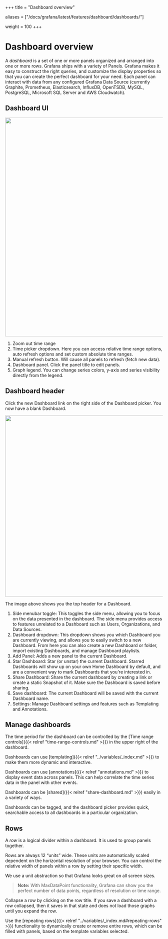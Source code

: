 +++
title = "Dashboard overview"

aliases = ["/docs/grafana/latest/features/dashboard/dashboards/"]


weight = 100
+++

# Dashboard overview

A _dashboard_ is a set of one or more panels organized and arranged into one or more rows. Grafana ships with a variety of Panels. Grafana makes it easy to construct the right queries, and customize the display properties so that you can create the perfect dashboard for your need. Each panel can interact with data from any configured Grafana Data Source (currently Graphite, Prometheus, Elasticsearch, InfluxDB, OpenTSDB, MySQL, PostgreSQL, Microsoft SQL Server and AWS Cloudwatch).

## Dashboard UI

<img src="/img/docs/v50/dashboard_annotated.png" class="no-shadow" width="700px">

1. Zoom out time range
1. Time picker dropdown. Here you can access relative time range options, auto refresh options and set custom absolute time ranges.
1. Manual refresh button. Will cause all panels to refresh (fetch new data).
1. Dashboard panel. Click the panel title to edit panels.
1. Graph legend. You can change series colors, y-axis and series visibility directly from the legend.

## Dashboard header

Click the new Dashboard link on the right side of the Dashboard picker. You now have a blank Dashboard.

<img class="no-shadow" src="/img/docs/v50/top_nav_annotated.png" width="580px">

The image above shows you the top header for a Dashboard.

1. Side menubar toggle: This toggles the side menu, allowing you to focus on the data presented in the dashboard. The side menu provides access to features unrelated to a Dashboard such as Users, Organizations, and Data Sources.
1. Dashboard dropdown: This dropdown shows you which Dashboard you are currently viewing, and allows you to easily switch to a new Dashboard. From here you can also create a new Dashboard or folder, import existing Dashboards, and manage Dashboard playlists.
1. Add Panel: Adds a new panel to the current Dashboard.
1. Star Dashboard: Star (or unstar) the current Dashboard. Starred Dashboards will show up on your own Home Dashboard by default, and are a convenient way to mark Dashboards that you're interested in.
1. Share Dashboard: Share the current dashboard by creating a link or create a static Snapshot of it. Make sure the Dashboard is saved before sharing.
1. Save dashboard: The current Dashboard will be saved with the current Dashboard name.
1. Settings: Manage Dashboard settings and features such as Templating and Annotations.

## Manage dashboards

The time period for the dashboard can be controlled by the [Time range controls]({{< relref "time-range-controls.md" >}}) in the upper right of the dashboard.

Dashboards can use [templating]({{< relref "../variables/_index.md" >}}) to make them more dynamic and interactive.

Dashboards can use [annotations]({{< relref "annotations.md" >}}) to display event data across panels. This can help correlate the time series data in the panel with other events.

Dashboards can be [shared]({{< relref "share-dashboard.md" >}}) easily in a variety of ways.

Dashboards can be tagged, and the dashboard picker provides quick, searchable access to all dashboards in a particular organization.

## Rows

A *row* is a logical divider within a dashboard. It is used to group panels together.

Rows are always 12 “units” wide. These units are automatically scaled dependent on the horizontal resolution of your browser. You can control the relative width of panels within a row by setting their specific width.

We use a unit abstraction so that Grafana looks great on all screen sizes.

 > **Note:** With MaxDataPoint functionality, Grafana can show you the perfect number of data points, regardless of resolution or time range.

Collapse a row by clicking on the row title. If you save a dashboard with a row collapsed, then it saves in that state and does not load those graphs until you expand the row.

Use the [repeating rows]({{< relref "../variables/_index.md#repeating-rows" >}}) functionality to dynamically create or remove entire rows, which can be filled with panels, based on the template variables selected.

<!-- BEGIN Optimal Workshop Intercept Snippet --><div id='owInviteSnippet' style='position:fixed;right:20px;bottom:20px;width:280px;padding:20px;margin:0;border-radius:6px;background:#1857B8;color:#F7F8FA;text-align:left;z-index:2200000000;opacity:0;transition:opacity 500ms;-webkit-transition:opacity 500ms;display:none;'><div id='owInviteMessage' style='padding:0;margin:0 0 20px 0;font-size:16px;'>Got a spare two and a half minutes to help us improve the docs?</div><a id='owInviteOk' href='https://Grafana.optimalworkshop.com/questions/grafana-docs?tag=docs&utm_medium=intercept' onclick='this.parentNode.style.display="none";' target='_blank' style='color:#F7FAFF;font-size:16px;font-weight:bold;text-decoration:underline;'>Yes, I&#x27;ll help</a><a id='owInviteCancel' href='javascript:void(0)' onclick='this.parentNode.style.display="none";' style='color:#F7F8FA;font-size:14px;text-decoration:underline;float:right;'>Close</a></div><script>var owOnload=function(){if(-1==document.cookie.indexOf('ow-intercept-quiz-4ior230e')){var o=new XMLHttpRequest;o.onloadend=function(){try{var o=document.getElementById('owInviteSnippet');var date=new Date();date.setMonth(date.getMonth()+1);this.response&&JSON.parse(this.response).active===!0&&(document.cookie='ow-intercept-quiz-4ior230e=Done;path=/;expires='+date.toUTCString()+';',setTimeout(function(){o.style.display='block',o.style.opacity=1},2e3))}catch(e){}},o.open('POST','https://app.optimalworkshop.com/survey_status/questions/4ior230e/active'),o.send()}};if(window.addEventListener){window.addEventListener('load',function(){owOnload();});}else if(window.attachEvent){window.attachEvent('onload',function(){owOnload();});}</script><!-- END Optimal Workshop snippet -->